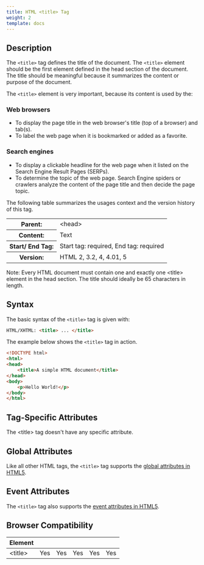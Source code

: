 ```yaml
---
title: HTML <title> Tag
weight: 2
template: docs
---	
```

## Description

The `<title>` tag defines the title of the document. The `<title>` element should be the first element defined in the head section of the document. The title should be meaningful because it summarizes the content or purpose of the document.

The `<title>` element is very important, because its content is used by the:

### Web browsers

-   To display the page title in the web browser's title (top of a browser) and tab(s).
-   To label the web page when it is bookmarked or added as a favorite.

### Search engines

-   To display a clickable headline for the web page when it listed on the Search Engine Result Pages (SERPs).
-   To determine the topic of the web page. Search Engine spiders or crawlers analyze the content of the page title and then decide the page topic.
	
The following table summarizes the usages context and the version history of this tag.

<table title="width:100%">
  <tr>
    <th>Parent:</th>
    <td>&lt;head&gt;</td>
  </tr>
  <tr>
    <th>Content:</th>
    <td>Text</td>
  </tr>
  <tr>
    <th>Start/ End Tag:</th>
    <td>Start tag: required, End tag: required</td>
  </tr>
    <tr>
    <th>Version:</th>
    <td>HTML 2, 3.2, 4, 4.01, 5</td>
  </tr>
</table>	

<div class="note">
<p>Note: Every HTML document must contain one and exactly one &lt;title&gt; element in the head section. The title should ideally be 65 characters in length.</p>
</div>

## Syntax

The basic syntax of the `<title>` tag is given with:

```html
HTML/XHTML: <title> ... </title>

```

The example below shows the `<title>` tag in action.

```html
<!DOCTYPE html>
<html>
<head>
    <title>A simple HTML document</title>
</head>
<body>
    <p>Hello World!</p>
</body>
</html>                       
```

## Tag-Specific Attributes
The &lt;title&gt; tag doesn't have any specific attribute.

## Global Attributes

Like all other HTML tags, the `<title>` tag supports the [global attributes in HTML5](https://www.tutorialrepublic.com/html-reference/html5-global-attributes.php).

## Event Attributes

The `<title>` tag also supports the [event attributes in HTML5](https://www.tutorialrepublic.com/html-reference/html5-event-attributes.php).

## Browser Compatibility
|  Element |<i class="chrome"></i>    | <i class="ie"></i>   | <i class="firefox"></i>   |  <i class="safari"></i>  | <i class="opera"></i>   |
| ------------ | ------------ | ------------ | ------------ | ------------ | ------------ |
| &lt;title&gt;  |Yes   |Yes   |Yes   |Yes   |Yes   |
